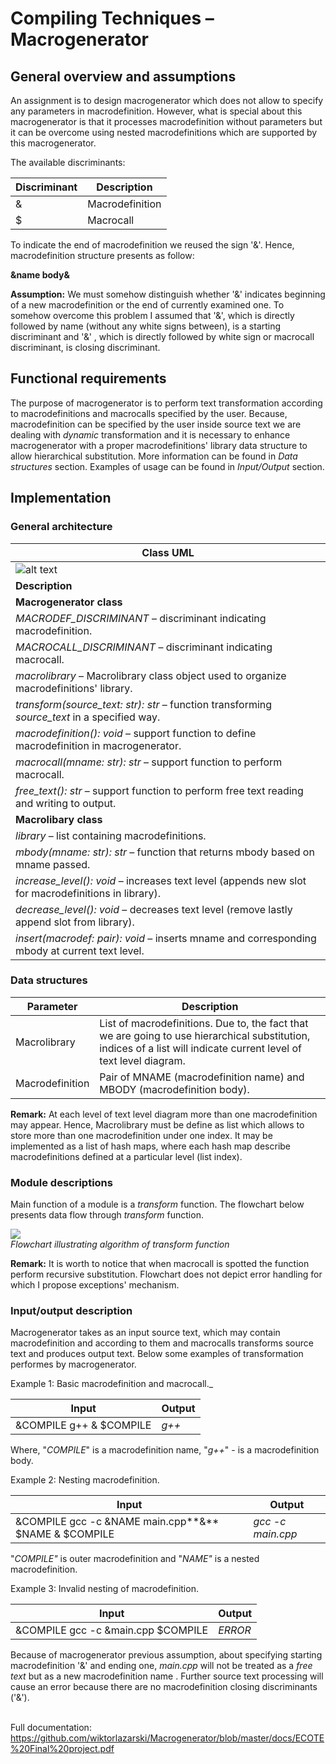 # Compiling Techniques – Macrogenerator

## General overview and assumptions

An assignment is to design macrogenerator which does not allow to specify any parameters in macrodefinition. However, what is special about this macrogenerator is that it processes macrodefinition without parameters but it can be overcome using nested macrodefinitions which are supported by this macrogenerator.

The available discriminants:

| **Discriminant** | **Description** |
| --- | --- |
| &amp; | Macrodefinition |
| $ | Macrocall |

To indicate the end of macrodefinition we reused the sign &#39;&amp;&#39;. Hence, macrodefinition structure presents as follow:

**&amp;**name body**&amp;**

**Assumption:** We must somehow distinguish whether &#39;&amp;&#39; indicates beginning of a new macrodefinition or the end of currently examined one. To somehow overcome this problem I assumed that &#39;&amp;&#39;, which is directly followed by name (without any white signs between), is a starting discriminant and &#39;&amp;&#39; , which is directly followed by white sign or macrocall discriminant, is closing discriminant.

## Functional requirements

The purpose of macrogenerator is to perform text transformation according to macrodefinitions and macrocalls specified by the user. Because, macrodefinition can be specified by the user inside source text we are dealing with _dynamic_ transformation and it is necessary to enhance macrogenerator with a proper macrodefinitions&#39; library data structure to allow hierarchical substitution. More information can be found in _Data structures_ section. Examples of usage can be found in _Input/Output_ section.

## Implementation

### General architecture

| **Class UML** |
| --- |
| ![alt text](https://db3pap002files.storage.live.com/y4mgXpqFL7S-1N44zs1XTC6qAU8A7hxYnj-Yc-J-eSU74t90bjEzC3BJxQEx7vX3nic4z_7rb_1-v7xZjsBgLIJ5baxUAFxFjyJfgqyHfvCUR5E3DeHXX0lwlRqHtjtH1jqQkFo-dI_R8N74jZWE_j9nYHGBkR6l-2l2RZYGd1ErzrlSpYEn-MOlqFP-MeBTW7mhIVxYNcYLt7Hn56NQExPBQ/uml.png?psid=1&width=340&height=365) |
| **Description** |
| **Macrogenerator class** |
| _MACRODEF\_DISCRIMINANT_ – discriminant indicating macrodefinition. |
| _MACROCALL\_DISCRIMINANT_ – discriminant indicating macrocall. |
| _macrolibrary_ – Macrolibrary class object used to organize macrodefinitions&#39; library. |
| _transform(source\_text: str): str_ – function transforming _source\_text_ in a specified way. |
| _macrodefinition(): void_ – support function to define macrodefinition in macrogenerator. |
| _macrocall(mname: str): str_ – support function to perform macrocall. |
| _free\_text(): str_ – support function to perform free text reading and writing to output. |
| **Macrolibary class** |
| _library_ – list containing macrodefinitions. |
| _mbody(mname: str): str_ – function that returns mbody based on mname passed. |
| _increase\_level(): void_ – increases text level (appends new slot for macrodefinitions in library). |
| _decrease\_level(): void_ – decreases text level (remove lastly append slot from library). |
| _insert(macrodef: pair): void_ – inserts mname and corresponding mbody at current text level. |

### Data structures

| **Parameter** | **Description** |
| --- | --- |
| Macrolibrary | List of macrodefinitions. Due to, the fact that we are going to use hierarchical substitution, indices of a list will indicate current level of text level diagram. |
| Macrodefinition | Pair of MNAME (macrodefinition name) and MBODY (macrodefinition body). |

**Remark:** At each level of text level diagram more than one macrodefinition may appear. Hence, Macrolibrary must be define as list which allows to store more than one macrodefinition under one index. It may be implemented as a list of hash maps, where each hash map describe macrodefinitions defined at a particular level (list index).

### Module descriptions

Main function of a module is a _transform_ function. The flowchart below presents data flow through _transform_ function.

![](https://db3pap002files.storage.live.com/y4mu3p8gXtAkkF-e3zD_HGMI0Apn4AOkf7VHTb6-ERHRjwkEJYsLoHIKnKkbdvEPd333QCjoKlxBNEDCSeMc3ijnmlBUUxrKIttUxE-IeEp8-ChHMAkPEpOk3ne9t2ZzrblbCwy9ZwSUyps2Mjsl2VF2UhD24yiN46tAKIJ3Awgd_SkRB7A3YtdVveicMZfJ89XXmTzrldQxQNTkj0zQYcqsA/transform%20flowchart.png?psid=1&width=661&height=879) <br />
_Flowchart illustrating algorithm of transform function_

**Remark:** It is worth to notice that when macrocall is spotted the function perform recursive substitution. Flowchart does not depict error handling for which I propose exceptions&#39; mechanism.

### Input/output description

Macrogenerator takes as an input source text, which may contain macrodefinition and according to them and macrocalls transforms source text and produces output text. Below some examples of transformation performes by macrogenerator.

Example 1: Basic macrodefinition and macrocall._

| **Input** | **Output** |
| --- | --- |
| &amp;COMPILE g++ &amp; $COMPILE | _g++_ |

Where, &quot;_COMPILE_&quot; is a macrodefinition name, &quot;_g++_&quot; - is a macrodefinition body.

Example 2: Nesting macrodefinition.

| **Input** | **Output** |
| --- | --- |
| &amp;COMPILE gcc­ -c &amp;NAME main.cpp**&amp;** $NAME &amp; $COMPILE | _gcc -c main.cpp_ |

&quot;_COMPILE&quot;_ is outer macrodefinition and &quot;_NAME&quot;_ is a nested macrodefinition.

Example 3: Invalid nesting of macrodefinition.

| **Input** | **Output** |
| --- | --- |
| &amp;COMPILE gcc­ -c  &amp;main.cpp $COMPILE | _ERROR_ |

Because of macrogenerator previous assumption, about specifying starting macrodefinition &#39;&amp;&#39; and ending one, _main.cpp_ will not be treated as a _free text_ but as a new macrodefinition name . Further source text processing will cause an error because there are no macrodefinition closing discriminants (&#39;&amp;&#39;). <br /> <br />

Full documentation: https://github.com/wiktorlazarski/Macrogenerator/blob/master/docs/ECOTE%20Final%20project.pdf
